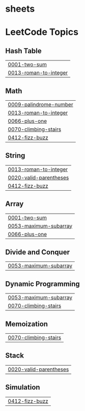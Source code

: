 # sheets
<!---LeetCode Topics Start-->
# LeetCode Topics
## Hash Table
|  |
| ------- |
| [0001-two-sum](https://github.com/shrouk110/sheets/tree/master/0001-two-sum) |
| [0013-roman-to-integer](https://github.com/shrouk110/sheets/tree/master/0013-roman-to-integer) |
## Math
|  |
| ------- |
| [0009-palindrome-number](https://github.com/shrouk110/sheets/tree/master/0009-palindrome-number) |
| [0013-roman-to-integer](https://github.com/shrouk110/sheets/tree/master/0013-roman-to-integer) |
| [0066-plus-one](https://github.com/shrouk110/sheets/tree/master/0066-plus-one) |
| [0070-climbing-stairs](https://github.com/shrouk110/sheets/tree/master/0070-climbing-stairs) |
| [0412-fizz-buzz](https://github.com/shrouk110/sheets/tree/master/0412-fizz-buzz) |
## String
|  |
| ------- |
| [0013-roman-to-integer](https://github.com/shrouk110/sheets/tree/master/0013-roman-to-integer) |
| [0020-valid-parentheses](https://github.com/shrouk110/sheets/tree/master/0020-valid-parentheses) |
| [0412-fizz-buzz](https://github.com/shrouk110/sheets/tree/master/0412-fizz-buzz) |
## Array
|  |
| ------- |
| [0001-two-sum](https://github.com/shrouk110/sheets/tree/master/0001-two-sum) |
| [0053-maximum-subarray](https://github.com/shrouk110/sheets/tree/master/0053-maximum-subarray) |
| [0066-plus-one](https://github.com/shrouk110/sheets/tree/master/0066-plus-one) |
## Divide and Conquer
|  |
| ------- |
| [0053-maximum-subarray](https://github.com/shrouk110/sheets/tree/master/0053-maximum-subarray) |
## Dynamic Programming
|  |
| ------- |
| [0053-maximum-subarray](https://github.com/shrouk110/sheets/tree/master/0053-maximum-subarray) |
| [0070-climbing-stairs](https://github.com/shrouk110/sheets/tree/master/0070-climbing-stairs) |
## Memoization
|  |
| ------- |
| [0070-climbing-stairs](https://github.com/shrouk110/sheets/tree/master/0070-climbing-stairs) |
## Stack
|  |
| ------- |
| [0020-valid-parentheses](https://github.com/shrouk110/sheets/tree/master/0020-valid-parentheses) |
## Simulation
|  |
| ------- |
| [0412-fizz-buzz](https://github.com/shrouk110/sheets/tree/master/0412-fizz-buzz) |
<!---LeetCode Topics End-->